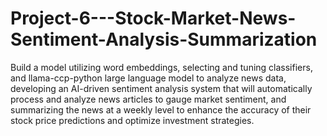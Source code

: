 # Project-6---Stock-Market-News-Sentiment-Analysis-Summarization

Build a model utilizing word embeddings, selecting and tuning classifiers, and llama-ccp-python large language model to analyze news data, developing an AI-driven sentiment analysis system that will automatically process and analyze news articles to gauge market sentiment, and summarizing the news at a weekly level to enhance the accuracy of their stock price predictions and optimize investment strategies.

